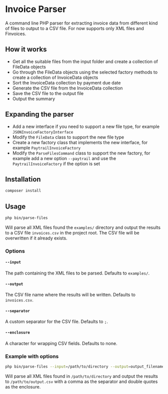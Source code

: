 # Invoice Parser
A command line PHP parser for extracting invoice data from different kind of files to output to a CSV file. For now supports only XML files and Finvoices.

## How it works
- Get all the suitable files from the input folder and create a collection of FileData objects
- Go through the FileData objects using the selected factory methods to create a collection of InvoiceData objects
- Sort the InvoiceData collection by payment due date
- Generate the CSV file from the InvoiceData collection
- Save the CSV file to the output file
- Output the summary

## Expanding the parser
- Add a new interface if you need to support a new file type, for example `JSONInvoiceFactoryInterface`
- Modify the `FileData` class to support the new file type
- Create a new factory class that implements the new interface, for example `PaytrailInvoiceFactory`
- Modify the `ParseFilesCommand` class to support the new factory, for example add a new option `--paytrail` and use the `PaytrailInvoiceFactory` if the option is set

## Installation

```bash
composer install
```

## Usage

```bash
php bin/parse-files
```

Will parse all XML files found the `examples/` directory and output the results to a CSV file `invoices.csv` in the project root. The CSV file will be overwritten if it already exists.

### Options

#### `--input`
The path containing the XML files to be parsed. Defaults to `examples/`.

#### `--output`
The CSV file name where the results will be written. Defaults to `invoices.csv`.

#### `--separator`
A custom separator for the CSV file. Defaults to `;`.

#### `--enclosure`
A character for wrapping CSV fields. Defaults to none.

### Example with options

```bash
php bin/parse-files --input=/path/to/directory --output=output_filename.csv --separator=',' --enclosure='"'
```

Will parse all XML files found in `/path/to/directory` and output the results to `/path/to/output.csv` with a comma as the separator and double quotes as the enclosure.